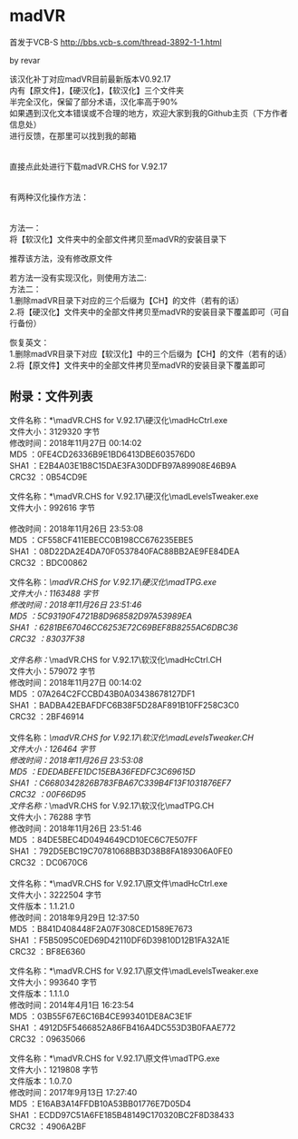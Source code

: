 ﻿# madVR
首发于VCB-S
http://bbs.vcb-s.com/thread-3892-1-1.html

by revar

该汉化补丁对应madVR目前最新版本V0.92.17<br>
内有【原文件】，【硬汉化】，【软汉化】三个文件夹<br>
半完全汉化，保留了部分术语，汉化率高于90%<br>
如果遇到汉化文本错误或不合理的地方，欢迎大家到我的Github主页（下方作者信息处）<br>
进行反馈，在那里可以找到我的邮箱<br>
<br>
<br>
直接点此处进行下载madVR.CHS for V.92.17<br>
<br>
<br>
有两种汉化操作方法：<br>
<br>
<br>
方法一：<br>
将【软汉化】文件夹中的全部文件拷贝至madVR的安装目录下<br>

推荐该方法，没有修改原文件<br>


若方法一没有实现汉化，则使用方法二:<br>
方法二：<br>
1.删除madVR目录下对应的三个后缀为【CH】的文件（若有的话）<br>
2.将【硬汉化】文件夹中的全部文件拷贝至madVR的安装目录下覆盖即可（可自行备份）<br>


恢复英文：<br>
1.删除madVR目录下对应【软汉化】中的三个后缀为【CH】的文件（若有的话）<br>
2.将【原文件】文件夹中的全部文件拷贝至madVR的安装目录下覆盖即可<br>


附录：文件列表<br>
--------------------------------------------------------------------------------------------
文件名称：*\madVR.CHS for V.92.17\硬汉化\madHcCtrl.exe<br>
文件大小：3129320 字节<br>
修改时间：2018年11月27日 00:14:02<br>
MD5     ：0FE4CD26336B9E1BD6413DBE603576D0<br>
SHA1    ：E2B4A03E1B8C15DAE3FA30DDFB97A89908E46B9A<br>
CRC32   ：0B54CD9E<br>

文件名称：*\madVR.CHS for V.92.17\硬汉化\madLevelsTweaker.exe<br>
文件大小：992616 字节<br><br>
修改时间：2018年11月26日 23:53:08<br>
MD5     ：CF558CF411EBECC0B198CC676235EBE5<br>
SHA1    ：08D22DA2E4DA70F0537840FAC88BB2AE9FE84DEA<br>
CRC32   ：BDC00862<br>

文件名称：*\madVR.CHS for V.92.17\硬汉化\madTPG.exe<br>
文件大小：1163488 字节<br>
修改时间：2018年11月26日 23:51:46<br>
MD5     ：5C93190F4721B8D968582D97A53989EA<br>
SHA1    ：6281BE67046CC6253E72C69BEF8B8255AC6DBC36<br>
CRC32   ：83037F38<br>
<br>
文件名称：*\madVR.CHS for V.92.17\软汉化\madHcCtrl.CH<br>
文件大小：579072 字节<br>
修改时间：2018年11月27日 00:14:02<br>
MD5     ：07A264C2FCCBD43B0A03438678127DF1<br>
SHA1    ：BADBA42EBAFDFC6B38F5D28AF891B10FF258C3C0<br>
CRC32   ：2BF46914<br>
<br>
文件名称：*\madVR.CHS for V.92.17\软汉化\madLevelsTweaker.CH<br>
文件大小：126464 字节<br>
修改时间：2018年11月26日 23:53:08<br>
MD5     ：EDEDABEFE1DC15EBA36FEDFC3C69615D<br>
SHA1    ：C6680342826B783FBA67C339B4F13F1031876EF7<br>
CRC32   ：00F66D95<br>
文件名称：*\madVR.CHS for V.92.17\软汉化\madTPG.CH<br>
文件大小：76288 字节<br>
修改时间：2018年11月26日 23:51:46<br>
MD5     ：84DE5BEC4D0494649CD10EC6C7E507FF<br>
SHA1    ：792D5EBC19C70781068BB3D38B8FA189306A0FE0<br>
CRC32   ：DC0670C6<br>
<br>
文件名称：*\madVR.CHS for V.92.17\原文件\madHcCtrl.exe<br>
文件大小：3222504 字节<br>
文件版本：1.1.21.0<br>
修改时间：2018年9月29日 12:37:50<br>
MD5     ：B841D408448F2A07F308CED1589E7673<br>
SHA1    ：F5B5095C0ED69D42110DF6D39810D12B1FA32A1E<br>
CRC32   ：BF8E6360<br>

文件名称：*\madVR.CHS for V.92.17\原文件\madLevelsTweaker.exe<br>
文件大小：993640 字节<br>
文件版本：1.1.1.0<br>
修改时间：2014年4月1日 16:23:54<br>
MD5     ：03B55F67E6C16B4CE993401DE8AC3E1F<br>
SHA1    ：4912D5F5466852A86FB416A4DC553D3B0FAAE772<br>
CRC32   ：09635066<br>

文件名称：*\madVR.CHS for V.92.17\原文件\madTPG.exe<br>
文件大小：1219808 字节<br>
文件版本：1.0.7.0<br>
修改时间：2017年9月13日 17:27:40<br>
MD5     ：E16AB3A14FFDB10A53BB01776E7D05D4<br>
SHA1    ：ECDD97C51A6FE185B48149C170320BC2F8D38433<br>
CRC32   ：4906A2BF<br>
